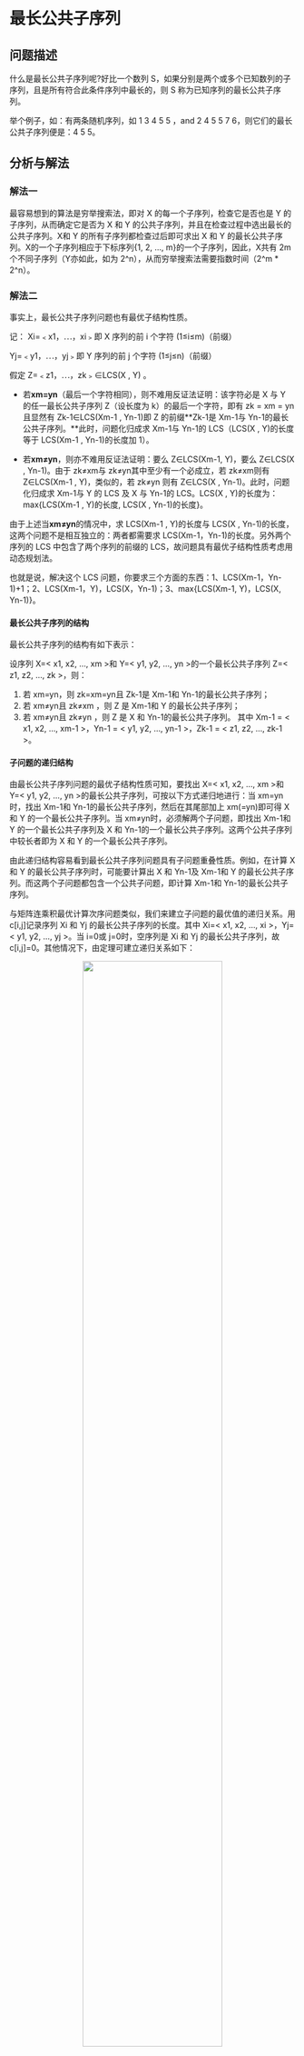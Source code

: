 
# 最长公共子序列

## 问题描述

什么是最长公共子序列呢?好比一个数列 S，如果分别是两个或多个已知数列的子序列，且是所有符合此条件序列中最长的，则 S 称为已知序列的最长公共子序列。

举个例子，如：有两条随机序列，如 1 3 4 5 5 ，and 2 4 5 5 7 6，则它们的最长公共子序列便是：4 5 5。

## 分析与解法

### 解法一

最容易想到的算法是穷举搜索法，即对 X 的每一个子序列，检查它是否也是 Y 的子序列，从而确定它是否为 X 和 Y 的公共子序列，并且在检查过程中选出最长的公共子序列。X和 Y 的所有子序列都检查过后即可求出 X 和 Y 的最长公共子序列。X的一个子序列相应于下标序列{1, 2, …, m}的一个子序列，因此，X共有 2m 个不同子序列（Y亦如此，如为 2^n），从而穷举搜索法需要指数时间（2^m * 2^n）。

### 解法二

事实上，最长公共子序列问题也有最优子结构性质。

记：
  Xi=﹤x1，⋯，xi﹥即 X 序列的前 i 个字符 (1≤i≤m)（前缀）

  Yj=﹤y1，⋯，yj﹥即 Y 序列的前 j 个字符 (1≤j≤n)（前缀）

假定 Z=﹤z1，⋯，zk﹥∈LCS(X , Y) 。

* 若**xm=yn**（最后一个字符相同），则不难用反证法证明：该字符必是 X 与 Y 的任一最长公共子序列 Z（设长度为 k）的最后一个字符，即有 zk = xm = yn 且显然有 Zk-1∈LCS(Xm-1 , Yn-1)即 Z 的前缀**Zk-1是 Xm-1与 Yn-1的最长公共子序列。**此时，问题化归成求 Xm-1与 Yn-1的 LCS（LCS(X , Y)的长度等于 LCS(Xm-1 , Yn-1)的长度加 1）。

* 若**xm≠yn**，则亦不难用反证法证明：要么 Z∈LCS(Xm-1, Y)，要么 Z∈LCS(X , Yn-1)。由于 zk≠xm与 zk≠yn其中至少有一个必成立，若 zk≠xm则有 Z∈LCS(Xm-1 , Y)，类似的，若 zk≠yn 则有 Z∈LCS(X , Yn-1)。此时，问题化归成求 Xm-1与 Y 的 LCS 及 X 与 Yn-1的 LCS。LCS(X , Y)的长度为：max{LCS(Xm-1 , Y)的长度, LCS(X , Yn-1)的长度}。

由于上述当**xm≠yn**的情况中，求 LCS(Xm-1 , Y)的长度与 LCS(X , Yn-1)的长度，这两个问题不是相互独立的：两者都需要求 LCS(Xm-1，Yn-1)的长度。另外两个序列的 LCS 中包含了两个序列的前缀的 LCS，故问题具有最优子结构性质考虑用动态规划法。

也就是说，解决这个 LCS 问题，你要求三个方面的东西：1、LCS(Xm-1，Yn-1)+1；2、LCS(Xm-1，Y)，LCS(X，Yn-1)；3、max{LCS(Xm-1, Y)，LCS(X, Yn-1)}。

#### 最长公共子序列的结构

最长公共子序列的结构有如下表示：

设序列 X=< x1, x2, …, xm >和 Y=< y1, y2, …, yn >的一个最长公共子序列 Z=< z1, z2, …, zk >，则：

1. 若 xm=yn，则 zk=xm=yn且 Zk-1是 Xm-1和 Yn-1的最长公共子序列；
2. 若 xm≠yn且 zk≠xm ，则 Z 是 Xm-1和 Y 的最长公共子序列；
3. 若 xm≠yn且 zk≠yn ，则 Z 是 X 和 Yn-1的最长公共子序列。
其中 Xm-1 = < x1, x2, …, xm-1 >，Yn-1 = < y1, y2, …, yn-1 >，Zk-1 = < z1, z2, …, zk-1 >。

#### 子问题的递归结构

由最长公共子序列问题的最优子结构性质可知，要找出 X=< x1, x2, …, xm >和 Y=< y1, y2, …, yn >的最长公共子序列，可按以下方式递归地进行：当 xm=yn时，找出 Xm-1和 Yn-1的最长公共子序列，然后在其尾部加上 xm(=yn)即可得 X 和 Y 的一个最长公共子序列。当 xm≠yn时，必须解两个子问题，即找出 Xm-1和 Y 的一个最长公共子序列及 X 和 Yn-1的一个最长公共子序列。这两个公共子序列中较长者即为 X 和 Y 的一个最长公共子序列。

由此递归结构容易看到最长公共子序列问题具有子问题重叠性质。例如，在计算 X 和 Y 的最长公共子序列时，可能要计算出 X 和 Yn-1及 Xm-1和 Y 的最长公共子序列。而这两个子问题都包含一个公共子问题，即计算 Xm-1和 Yn-1的最长公共子序列。

与矩阵连乘积最优计算次序问题类似，我们来建立子问题的最优值的递归关系。用 c[i,j]记录序列 Xi 和 Yj 的最长公共子序列的长度。其中 Xi=< x1, x2, …, xi >，Yj=< y1, y2, …, yj >。当 i=0或 j=0时，空序列是 Xi 和 Yj 的最长公共子序列，故 c[i,j]=0。其他情况下，由定理可建立递归关系如下：

<p align="center">
    <img width="70%" height="70%" src="http://images.iterate.site/blog/image/180708/LcLj7bK08A.jpg?imageslim">
</p>

#### 计算最优值

直接利用上节节末的递归式，我们将很容易就能写出一个计算 c[i,j]的递归算法，但其计算时间是随输入长度指数增长的。由于在所考虑的子问题空间中，总共只有θ(m*n)个不同的子问题，因此，用动态规划算法自底向上地计算最优值能提高算法的效率。

计算最长公共子序列长度的动态规划算法 LCS_LENGTH(X,Y)以序列 X=< x1, x2, …, xm >和 Y=< y1, y2, …, yn >作为输入。输出两个数组 c[0..m ,0..n]和 b[1..m ,1..n]。其中 c[i,j]存储 Xi 与 Yj 的最长公共子序列的长度，b[i,j]记录指示 c[i,j]的值是由哪一个子问题的解达到的，这在构造最长公共子序列时要用到。最后，X和 Y 的最长公共子序列的长度记录于 c[m,n]中。

```
Procedure LCS_LENGTH(X,Y);
begin
  m:=length[X];
  n:=length[Y];
  for i:=1 to m do c[i,0]:=0;
  for j:=1 to n do c[0,j]:=0;
  for i:=1 to m do
    for j:=1 to n do
      if x[i]=y[j] then
        begin
          c[i,j]:=c[i-1,j-1]+1;
          b[i,j]:="↖";
        end
      else if c[i-1,j]≥c[i,j-1] then
        begin
          c[i,j]:=c[i-1,j];
          b[i,j]:="↑";
        end
      else
        begin
          c[i,j]:=c[i,j-1];
          b[i,j]:="←"
        end;
  return(c,b);
end;
```

由算法 LCS_LENGTH计算得到的数组 b 可用于快速构造序列 X=< x1, x2, …, xm >和 Y=< y1, y2, …, yn >的最长公共子序列。首先从 b[m,n]开始，沿着其中的箭头所指的方向在数组 b 中搜索。

* 当 b[i,j]中遇到"↖"时（*意味着 xi=yi是 LCS 的一个元素*），表示 Xi 与 Yj 的最长公共子序列是由 Xi-1与 Yj-1的最长公共子序列在尾部加上 xi 得到的子序列；

* 当 b[i,j]中遇到"↑"时，表示 Xi 与 Yj 的最长公共子序列和 Xi-1与 Yj 的最长公共子序列相同；

* 当 b[i,j]中遇到"←"时，表示 Xi 与 Yj 的最长公共子序列和 Xi 与 Yj-1的最长公共子序列相同。

这种方法是按照反序来找 LCS 的每一个元素的。由于每个数组单元的计算耗费Ο(1)时间，算法 LCS_LENGTH耗时Ο(mn)。

#### 构造最长公共子序列

下面的算法 LCS(b,X,i,j)实现根据 b 的内容打印出 Xi 与 Yj 的最长公共子序列。通过算法的调用 LCS(b,X,length[X],length[Y])，便可打印出序列 X 和 Y 的最长公共子序列。

```
Procedure LCS(b,X,i,j);
begin
  if i=0 or j=0 then return;
  if b[i,j]="↖" then
    begin
      LCS(b,X,i-1,j-1);
      print(x[i]); {打印 x[i]}
    end
  else if b[i,j]="↑" then LCS(b,X,i-1,j)
                      else LCS(b,X,i,j-1);
end;
```

在算法 LCS 中，每一次的递归调用使 i 或 j 减 1，因此算法的计算时间为 O(m+n)。

例如，设所给的两个序列为 X=< A，B，C，B，D，A，B >和 Y=< B，D，C，A，B，A >。由算法 LCS_LENGTH和 LCS 计算出的结果如下图所示：

<p align="center">
    <img width="70%" height="70%" src="http://images.iterate.site/blog/image/180708/h4hjIkHh3k.jpg?imageslim">
</p>

* 我来说明下此图（参考算法导论）*。在序列 X={A，B，C，B，D，A，B}和 Y={B，D，C，A，B，A}上，由 LCS_LENGTH计算出的表 c 和 b。第 i 行和第 j 列中的方块包含了 c[i，j]的值以及指向 b[i，j]的箭头。在 c[7,6]的项 4，表的右下角为 X 和 Y 的一个 LCS < B，C，B，A >的长度。对于 i，j>0，项 c[i，j]仅依赖于是否有 xi=yi，及项 c[i-1，j]和 c[i，j-1]的值，这几个项都在 c[i，j]之前计算。为了重构一个 LCS 的元素，从右下角开始跟踪 b[i，j]的箭头即可，这条路径标示为阴影，这条路径上的每一个“↖”对应于一个使 xi=yi为一个 LCS 的成员的项（高亮标示）。
  所以根据上述图所示的结果，程序将最终输出：“B C B A”。

#### 算法的改进
  对于一个具体问题，按照一般的算法设计策略设计出的算法，往往在算法的时间和空间需求上还可以改进。这种改进，通常是利用具体问题的一些特殊性。

例如，在算法 LCS_LENGTH和 LCS 中，可进一步将数组 b 省去。事实上，数组元素 c[i,j]的值仅由 c[i-1,j-1]，c[i-1,j]和 c[i,j-1]三个值之一确定，而数组元素 b[i,j]也只是用来指示 c[i,j]究竟由哪个值确定。因此，在算法 LCS 中，我们可以不借助于数组 b 而借助于数组 c 本身临时判断 c[i,j]的值是由 c[i-1,j-1]，c[i-1,j]和 c[i,j-1]中哪一个数值元素所确定，代价是Ο(1)时间。既然 b 对于算法 LCS 不是必要的，那么算法 LCS_LENGTH便不必保存它。这一来，可节省θ(mn)的空间，而 LCS_LENGTH和 LCS 所需要的时间分别仍然是Ο(mn)和Ο(m+n)。不过，由于数组 c 仍需要Ο(mn)的空间，因此这里所作的改进，只是在空间复杂性的常数因子上的改进。

另外，如果只需要计算最长公共子序列的长度，则算法的空间需求还可大大减少。事实上，在计算 c[i,j]时，只用到数组 c 的第 i 行和第 i-1行。因此，只要用 2 行的数组空间就可以计算出最长公共子序列的长度。更进一步的分析还可将空间需求减至 min(m, n)。

#### 编码实现 LCS 问题

动态规划的一个计算最长公共子序列的方法如下，以两个序列 X、Y 为例子：

设有二维数组 f[i][j] 表示 X 的 i 位和 Y 的 j 位之前的最长公共子序列的长度，则有：

  f[1][1] = same(1,1)
  f[i][j] = max{f[i − 1][j − 1] +same(i,j), f[i − 1][j] ,f[i][j − 1]}

其中，same(a,b)当 X 的第 a 位与 Y 的第 b 位完全相同时为“1”，否则为“0”。

此时，f[i][j]中最大的数便是 X 和 Y 的最长公共子序列的长度，依据该数组回溯，便可找出最长公共子序列。

该算法的空间、时间复杂度均为 O(n2)，经过优化后，空间复杂度可为 O(n)，时间复杂度为 O(nlogn)。

## 举一反三

1、最长递增子序列 LIS（Longest Increasing Subsequence）

给定一个长度为 N 的数组，找出一个最长的单调自增子序列（不一定连续，但是顺序不能乱）。例如：给定一个长度为 6 的数组 A{5， 6， 7， 1， 2， 8}，则其最长的单调递增子序列为{5，6，7，8}，长度为 4。

分析：其实此 LIS 问题可以转换成最长公子序列问题，为什么呢？

 - 原数组为 A {5， 6， 7， 1， 2， 8}
 - 排序后：A‘{1， 2， 5， 6， 7， 8}

因为，原数组 A 的子序列顺序保持不变，而且排序后 A‘本身就是递增的，这样，就保证了两序列的最长公共子序列的递增特性。如此，若想求数组 A 的最长递增子序列，其实就是求数组 A 与它的排序数组 A‘的最长公共子序列。

此外，本题也可以使用动态规划来求解，读者可以继续思考。

